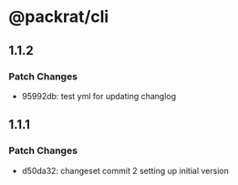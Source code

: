 # @packrat/cli

## 1.1.2

### Patch Changes

- 95992db: test yml for updating changlog

## 1.1.1

### Patch Changes

- d50da32: changeset commit 2 setting up initial version
